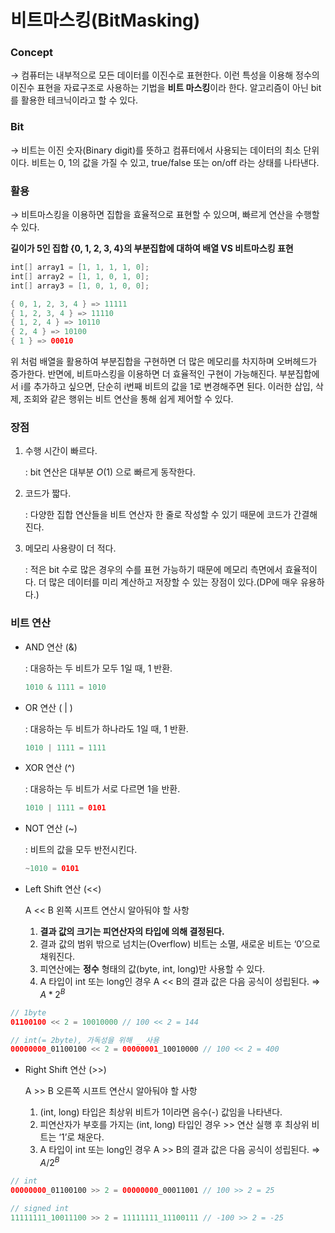 # 비트마스킹(BitMasking)

### Concept

→ 컴퓨터는 내부적으로 모든 데이터를 이진수로 표현한다. 이런 특성을 이용해 정수의 이진수 표현을 자료구조로 사용하는 기법을 **비트 마스킹**이라 한다.  알고리즘이 아닌 bit 를 활용한 테크닉이라고 할 수 있다.

### Bit

→ 비트는 이진 숫자(Binary digit)를 뜻하고 컴퓨터에서 사용되는 데이터의 최소 단위이다. 비트는 0, 1의 값을 가질 수 있고, true/false 또는 on/off 라는 상태를 나타낸다.

### 활용

→ 비트마스킹을 이용하면 집합을 효율적으로 표현할 수 있으며, 빠르게 연산을 수행할 수 있다.

**길이가 5인 집합 {0, 1, 2, 3, 4}의 부분집합에 대하여 배열 VS 비트마스킹 표현**

```kotlin
int[] array1 = [1, 1, 1, 1, 0];
int[] array2 = [1, 1, 0, 1, 0];
int[] array3 = [1, 0, 1, 0, 0];
```

```kotlin
{ 0, 1, 2, 3, 4 } => 11111
{ 1, 2, 3, 4 } => 11110
{ 1, 2, 4 } => 10110
{ 2, 4 } => 10100
{ 1 } => 00010
```

위 처럼 배열을 활용하여 부분집합을 구현하면 더 많은 메모리를 차지하며 오버헤드가 증가한다. 반면에, 비트마스킹을 이용하면 더 효율적인 구현이 가능해진다.  부분집합에서 i를 추가하고 싶으면, 단순히 i번째 비트의 값을 1로 변경해주면 된다. 이러한 삽입, 삭제, 조회와 같은 행위는 비트 연산을 통해 쉽게 제어할 수 있다.

### 장점

1. 수행 시간이 빠르다.
    
    : bit 연산은 대부분 $O(1)$ 으로 빠르게 동작한다.
    
2. 코드가 짧다.
    
    : 다양한 집합 연산들을 비트 연산자 한 줄로 작성할 수 있기 때문에 코드가 간결해진다.
    
3. 메모리 사용량이 더 적다. 
    
    : 적은 bit 수로 많은 경우의 수를 표현 가능하기 때문에 메모리 측면에서 효율적이다. 더 많은 데이터를 미리 계산하고 저장할 수 있는 장점이 있다.(DP에 매우 유용하다.)
    

### 비트 연산

- AND 연산 (&)
    
    : 대응하는 두 비트가 모두 1일 때, 1 반환.
    
    ```kotlin
    1010 & 1111 = 1010
    ```
    
- OR 연산 ( | )
    
    : 대응하는 두 비트가 하나라도 1일 때, 1 반환.
    
    ```kotlin
    1010 | 1111 = 1111
    ```
    
- XOR 연산 (^)
    
    : 대응하는 두 비트가 서로 다르면 1을 반환.
    
    ```kotlin
    1010 | 1111 = 0101
    ```
    
- NOT 연산 (~)
    
    : 비트의 값을 모두 반전시킨다.
    
    ```kotlin
    ~1010 = 0101
    ```
    
- Left Shift 연산 (<<)
    
    A << B 왼쪽 시프트 연산시 알아둬야 할 사항
    
    1. **결과 값의 크기는 피연산자의 타입에 의해 결정된다.**
    2. 결과 값의 범위 밖으로 넘치는(Overflow) 비트는 소멸, 새로운 비트는 ‘0’으로 채워진다.
    3. 피연산에는 **정수** 형태의 값(byte, int, long)만 사용할 수 있다.
    4. A 타입이 int 또는 long인 경우 A << B의 결과 값은 다음 공식이 성립된다. ⇒ $A * 2^B$

```kotlin
// 1byte 
01100100 << 2 = 10010000 // 100 << 2 = 144

// int(= 2byte), 가독성을 위해 _ 사용
00000000_01100100 << 2 = 00000001_10010000 // 100 << 2 = 400
```

- Right Shift 연산 (>>)
    
    A >> B 오른쪽 시프트 연산시 알아둬야 할 사항
    
    1. (int, long) 타입은 최상위 비트가 1이라면 음수(-) 값임을 나타낸다.
    2. 피연산자가 부호를 가지는 (int, long) 타입인 경우 >> 연산 실행 후 최상위 비트는 ‘1’로 채운다.
    3. A 타입이 int 또는 long인 경우 A >> B의 결과 값은 다음 공식이 성립된다. ⇒ $A / 2^B$

```kotlin
// int
00000000_01100100 >> 2 = 00000000_00011001 // 100 >> 2 = 25

// signed int
11111111_10011100 >> 2 = 11111111_11100111 // -100 >> 2 = -25
```